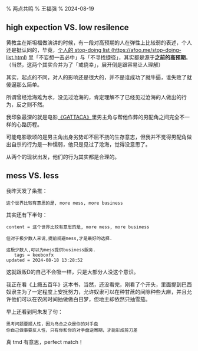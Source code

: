 % 两点共鸣
% 王福强
% 2024-08-19


## high expection VS. low resilence

黄教主在斯坦福做演讲的时候，有一段对高预期的人在弹性上比较弱的表述，个人还是挺认同的，毕竟，[个人的 stop-doing list (https://afoo.me/stop-doing-list.html)](https://afoo.me/stop-doing-list.html) 里「不妄想一击必中」与「不寻找捷径」，其实都是源于**之前的高预期**。（当然，这两个其实合并为了「戒侥幸」，展开倒是跟容易让人理解）

其实，起点的不同，对人的影响还是很大的，并不是谁成功了就牛逼，谁失败了就傻逼那么简单。

所谓曾经沧海难为水，没见过沧海的，肯定理解不了已经见过沧海的人做出的行为，反之则不然。

我印象最深的就是电影[《GATTACA》](https://en.wikipedia.org/wiki/Gattaca)里男主角与帮他作弊的男配角之间完全不一样的心路历程。

可能电影歌颂的是男主角出身劣势却不屈不挠的生存意志，但我并不觉得男配角做出自杀的行为是一种懦弱，他只是见过了沧海，觉得没意思了。

从两个的现状出发，他们的行为其实都是合理的。

## mess VS. less

我昨天发了条推： 

    这个世界比较有意思的是, more mess, more business

其实还有下半句：

    content = 这个世界比较有意思的是, more mess, more business

    但对于极少数人来说,提前规避mess,才是最好的选择.

    这极少数人,可以为mess提供business服务.
       tags = keeboxfx
    updated = 2024-08-18 13:28:52

这就跟贩D的自己不会吸一样，只是大部分人没这个意识。

我正在看《上瘾五百年》这本书，当然，还没看完，刚看了个开头，里面提到巴西奴隶主为了一定程度上安抚努力，允许奴隶可以在种甘蔗的间隙种些大麻，并且允许他们可以在农闲时间抽做做白日梦，但地主却依然只抽雪茄。

早上还看到阿朱发了句：

    思考问题要顺人性，因为乌合之众是你的对手盘
    你自己做事要反人性，只有你和你的对手盘逆周期，才能形成剪刀差

真 tmd 有意思，perfect match！

